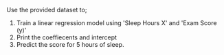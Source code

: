 Use the provided dataset to;

1. Train a linear regression model using 'Sleep Hours X' and 'Exam Score (y)'
2. Print the coeffiecents and intercept
3. Predict the score for 5 hours of sleep.
